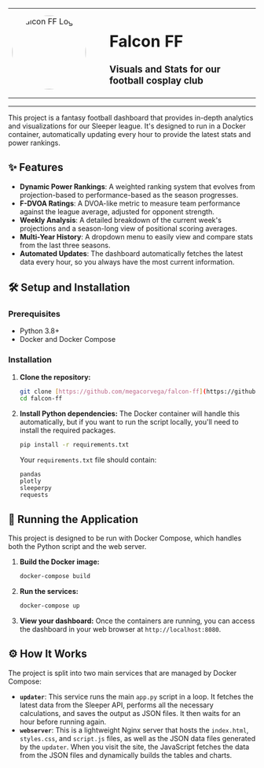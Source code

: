 <table border="0" style="border-collapse: collapse;">
  <tr>
    <td width="170" style="border: none; padding-right: 20px;">
      <img src="https://i.imgur.com/nIoVD6y.png" alt="Falcon FF Logo" width="150" height="150" style="border-radius: 50%;"/>
    </td>
    <td style="border: none; vertical-align: middle;">
      <h1>Falcon FF</h1>
      <h3>Visuals and Stats for our football cosplay club</h3>
    </td>
  </tr>
</table>

---

This project is a fantasy football dashboard that provides in-depth analytics and visualizations for our Sleeper league. It's designed to run in a Docker container, automatically updating every hour to provide the latest stats and power rankings.

## ✨ Features

- **Dynamic Power Rankings**: A weighted ranking system that evolves from projection-based to performance-based as the season progresses.
- **F-DVOA Ratings**: A DVOA-like metric to measure team performance against the league average, adjusted for opponent strength.
- **Weekly Analysis**: A detailed breakdown of the current week's projections and a season-long view of positional scoring averages.
- **Multi-Year History**: A dropdown menu to easily view and compare stats from the last three seasons.
- **Automated Updates**: The dashboard automatically fetches the latest data every hour, so you always have the most current information.

## 🛠️ Setup and Installation

### Prerequisites

- Python 3.8+
- Docker and Docker Compose

### Installation

1.  **Clone the repository:**
    ```bash
    git clone [https://github.com/megacorvega/falcon-ff](https://github.com/megacorvega/falcon-ff)
    cd falcon-ff
    ```

2.  **Install Python dependencies:**
    The Docker container will handle this automatically, but if you want to run the script locally, you'll need to install the required packages.
    ```bash
    pip install -r requirements.txt
    ```
    Your `requirements.txt` file should contain:
    ```
    pandas
    plotly
    sleeperpy
    requests
    ```

## 🚀 Running the Application

This project is designed to be run with Docker Compose, which handles both the Python script and the web server.

1.  **Build the Docker image:**
    ```bash
    docker-compose build
    ```

2.  **Run the services:**
    ```bash
    docker-compose up
    ```

3.  **View your dashboard:**
    Once the containers are running, you can access the dashboard in your web browser at `http://localhost:8080`.

## ⚙️ How It Works

The project is split into two main services that are managed by Docker Compose:

-   **`updater`**: This service runs the main `app.py` script in a loop. It fetches the latest data from the Sleeper API, performs all the necessary calculations, and saves the output as JSON files. It then waits for an hour before running again.
-   **`webserver`**: This is a lightweight Nginx server that hosts the `index.html`, `styles.css`, and `script.js` files, as well as the JSON data files generated by the `updater`. When you visit the site, the JavaScript fetches the data from the JSON files and dynamically builds the tables and charts.

